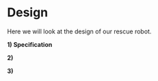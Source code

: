 # Design

Here we will look at the design of our rescue robot.

**1) Specification**

**2)**

**3)**
